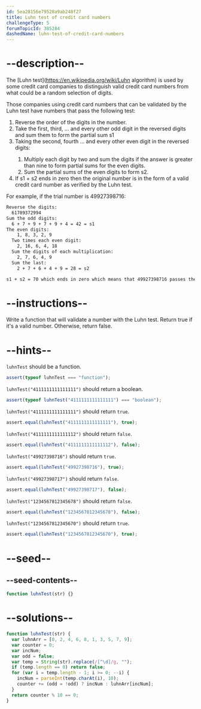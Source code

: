 ```yaml
---
id: 5ea28156e79528a9ab248f27
title: Luhn test of credit card numbers
challengeType: 5
forumTopicId: 385284
dashedName: luhn-test-of-credit-card-numbers
---
```


# --description--

The [Luhn test](https://en.wikipedia.org/wiki/Luhn algorithm) is used by some credit card companies to distinguish valid credit card numbers from what could be a random selection of digits.

Those companies using credit card numbers that can be validated by the Luhn test have numbers that pass the following test:

<ol>
  <li> Reverse the order of the digits in the number.</li>
  <li> Take the first, third, ... and every other odd digit in the reversed digits and sum them to form the partial sum s1</li>
  <li> Taking the second, fourth ... and every other even digit in the reversed digits:</li>
    <ol>
      <li>Multiply each digit by two and sum the digits if the answer is greater than nine to form partial sums for the even digits.</li>
      <li>Sum the partial sums of the even digits to form s2.</li>
    </ol>
  <li>If s1 + s2 ends in zero then the original number is in the form of a valid credit card number as verified by the Luhn test.</li>
</ol>

For example, if the trial number is 49927398716:

```bash
Reverse the digits:
  61789372994
Sum the odd digits:
  6 + 7 + 9 + 7 + 9 + 4 = 42 = s1
The even digits:
    1, 8, 3, 2, 9
  Two times each even digit:
    2, 16, 6, 4, 18
  Sum the digits of each multiplication:
    2, 7, 6, 4, 9
  Sum the last:
    2 + 7 + 6 + 4 + 9 = 28 = s2

s1 + s2 = 70 which ends in zero which means that 49927398716 passes the Luhn test.
```

# --instructions--

Write a function that will validate a number with the Luhn test. Return true if it's a valid number. Otherwise, return false.

# --hints--

`luhnTest` should be a function.

```js
assert(typeof luhnTest === "function");
```

`luhnTest("4111111111111111")` should return a boolean.

```js
assert(typeof luhnTest("4111111111111111") === "boolean");
```

`luhnTest("4111111111111111")` should return `true`.

```js
assert.equal(luhnTest("4111111111111111"), true);
```

`luhnTest("4111111111111112")` should return `false`.

```js
assert.equal(luhnTest("4111111111111112"), false);
```

`luhnTest("49927398716")` should return `true`.

```js
assert.equal(luhnTest("49927398716"), true);
```

`luhnTest("49927398717")` should return `false`.

```js
assert.equal(luhnTest("49927398717"), false);
```

`luhnTest("1234567812345678")` should return `false`.

```js
assert.equal(luhnTest("1234567812345678"), false);
```

`luhnTest("1234567812345670")` should return `true`.

```js
assert.equal(luhnTest("1234567812345670"), true);
```

# --seed--

## --seed-contents--

```js
function luhnTest(str) {}
```

# --solutions--

```js
function luhnTest(str) {
  var luhnArr = [0, 2, 4, 6, 8, 1, 3, 5, 7, 9];
  var counter = 0;
  var incNum;
  var odd = false;
  var temp = String(str).replace(/[^\d]/g, "");
  if (temp.length == 0) return false;
  for (var i = temp.length - 1; i >= 0; --i) {
    incNum = parseInt(temp.charAt(i), 10);
    counter += (odd = !odd) ? incNum : luhnArr[incNum];
  }
  return counter % 10 == 0;
}
```
